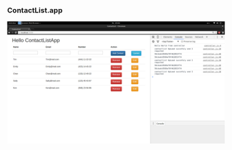 ### ContactList.app

![](https://github.com/alexItakov/ContactList.app/blob/master/contactlist.png)
